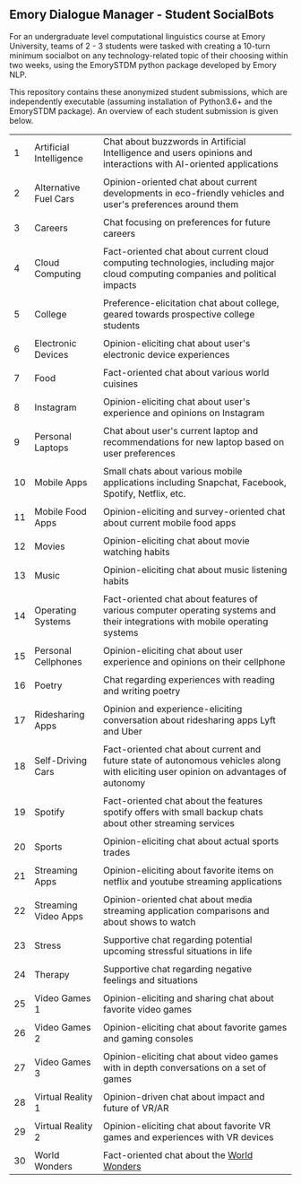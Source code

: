 ## Emory Dialogue Manager - Student SocialBots

For an undergraduate level computational linguistics course at Emory University,
teams of 2 - 3 students were tasked with creating a 10-turn minimum socialbot on any technology-related
topic of their choosing within two weeks, using the EmorySTDM python package developed
by Emory NLP.

This repository contains these anonymized student submissions, which are independently
executable (assuming installation of Python3.6+ and the EmorySTDM package). An overview of 
each student submission is given below.




| |  |  |
| :---- | :---- | :---------- |
| 1 | Artificial Intelligence | Chat about buzzwords in Artificial Intelligence and users opinions and interactions with AI-oriented applications |
| | | 
| 2 | Alternative Fuel Cars | Opinion-oriented chat about current developments in eco-friendly vehicles and user's preferences around them |
| | | 
| 3 | Careers | Chat focusing on preferences for future careers |
| | | 
| 4 | Cloud Computing | Fact-oriented chat about current cloud computing technologies, including major cloud computing companies and political impacts |
| | | 
| 5 | College | Preference-elicitation chat about college, geared towards prospective college students |
| | | 
| 6 | Electronic Devices | Opinion-eliciting chat about user's electronic device experiences |
| | | 
| 7 | Food | Fact-oriented chat about various world cuisines |
| | | 
| 8 | Instagram | Opinion-eliciting chat about user's experience and opinions on Instagram |
| | | 
| 9 | Personal Laptops | Chat about user's current laptop and recommendations for new laptop based on user preferences |
| | | 
| 10 | Mobile Apps | Small chats about various mobile applications including Snapchat, Facebook, Spotify, Netflix, etc. |
| | | 
| 11 | Mobile Food Apps | Opinion-eliciting and survey-oriented chat about current mobile food apps |
| | | 
| 12 | Movies | Opinion-eliciting chat about movie watching habits |
| | | 
| 13 | Music | Opinion-eliciting chat about music listening habits |
| | | 
| 14 | Operating Systems | Fact-oriented chat about features of various computer operating systems and their integrations with mobile operating systems |
| | | 
| 15 | Personal Cellphones | Opinion-eliciting chat about user experience and opinions on their cellphone |
| | | 
| 16 | Poetry | Chat regarding experiences with reading and writing poetry |
| | | 
| 17 | Ridesharing Apps | Opinion and experience-eliciting conversation about ridesharing apps Lyft and Uber |
| | | 
| 18 | Self-Driving Cars | Fact-oriented chat about current and future state of autonomous vehicles along with eliciting user opinion on advantages of autonomy |
| | | 
| 19 | Spotify | Fact-oriented chat about the features spotify offers with small backup chats about other streaming services |
| | | 
| 20 | Sports | Opinion-eliciting chat about actual sports trades |
| | | 
| 21 | Streaming Apps | Opinion-eliciting about favorite items on netflix and youtube streaming applications |
| | | 
| 22 | Streaming Video Apps | Opinion-oriented chat about media streaming application comparisons and about shows to watch |
| | | 
| 23 | Stress | Supportive chat regarding potential upcoming stressful situations in life |
| | | 
| 24 | Therapy | Supportive chat regarding negative feelings and situations |
| | | 
| 25 | Video Games 1 | Opinion-eliciting and sharing chat about favorite video games |
| | | 
| 26 | Video Games 2 | Opinion-eliciting chat about favorite games and gaming consoles |
| | | 
| 27 | Video Games 3 | Opinion-eliciting chat about video games with in depth conversations on a set of games |
| | | 
| 28 | Virtual Reality 1 | Opinion-driven chat about impact and future of VR/AR |
| | | 
| 29 | Virtual Reality 2 | Opinion-eliciting chat about favorite VR games and experiences with VR devices |
| | | 
| 30 | World Wonders | Fact-oriented chat about the [World Wonders](https://www.worldatlas.com/articles/the-7-wonders-of-the-world.html) |




